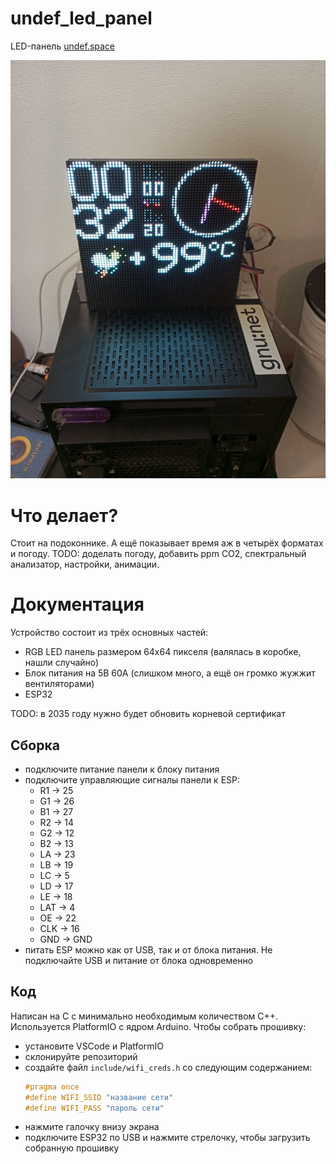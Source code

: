 # undef_led_panel
LED-панель [undef.space](https://undef.club)

<img src="design/demo.jpg" width="512"/>

# Что делает?
Стоит на подоконнике. А ещё показывает время аж в четырёх форматах и погоду.
TODO: доделать погоду, добавить ppm CO2, спектральный анализатор, настройки,
анимации.

# Документация
Устройство состоит из трёх основных частей: 
  - RGB LED панель размером 64х64 пикселя (валялась в коробке, нашли случайно)
  - Блок питания на 5В 60А (слишком много, а ещё он громко жужжит вентиляторами)
  - ESP32

TODO: в 2035 году нужно будет обновить корневой сертификат

## Сборка
  - подключите питание панели к блоку питания
  - подключите управляющие сигналы панели к ESP:
    - R1 -> 25
    - G1 -> 26
    - B1 -> 27
    - R2 -> 14
    - G2 -> 12
    - B2 -> 13
    - LA -> 23
    - LB -> 19
    - LC -> 5
    - LD -> 17
    - LE -> 18
    - LAT -> 4
    - OE -> 22
    - CLK -> 16
    - GND -> GND
  - питать ESP можно как от USB, так и от блока питания. Не подключайте USB и
  питание от блока одновременно

## Код
Написан на C с минимально необходимым количеством C++. Используется PlatformIO с
ядром Arduino. Чтобы собрать прошивку:
  - установите VSCode и PlatformIO
  - склонируйте репозиторий
  - создайте файл `include/wifi_creds.h` со следующим содержанием:
    ```c
    #pragma once
    #define WIFI_SSID "название сети"
    #define WIFI_PASS "пароль сети"
    ```
  - нажмите галочку внизу экрана
  - подключите ESP32 по USB и нажмите стрелочку, чтобы загрузить собранную
  прошивку

